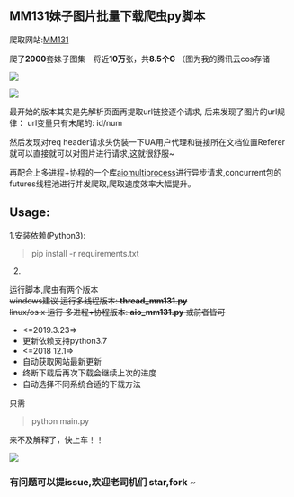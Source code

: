 ## MM131妹子图片批量下载爬虫py脚本

爬取网站:[MM131](http://mm131.com)

爬了**2000**套妹子图集　将近**10万**张，共**8.5个G**  （图为我的腾讯云cos存储

![](images/mm131_number.png)

![](images/biehuang1.jpeg)

最开始的版本其实是先解析页面再提取url链接逐个请求,
后来发现了图片的url规律：
url变量只有末尾的: id/num

然后发现对req header请求头伪装一下UA用户代理和链接所在文档位置Referer 就可以直接就可以对图片进行请求,这就很舒服~

再配合上多进程+协程的一个库[aiomultiprocess](https://github.com/jreese/aiomultiprocess)进行异步请求,concurrent包的futures线程池进行并发爬取,爬取速度效率大幅提升。

## Usage:
1.安装依赖(Python3):
> pip install -r requirements.txt

2.
运行脚本,爬虫有两个版本<br>
~~windows建议 运行多线程版本: **thread_mm131.py**~~<br>
~~linux/os x 运行 多进程+协程版本: **aio_mm131.py** 或前者皆可~~

- <=2019.3.23=>
-  更新依赖支持python3.7
- <=2018 12.1=><br>
- 自动获取网站最新更新
- 终断下载后再次下载会继续上次的进度
- 自动选择不同系统合适的下载方法

只需
>  python main.py    


来不及解释了，快上车！！


![](images/www.jpg)


### 有问题可以提issue,欢迎老司机们 star,fork ~